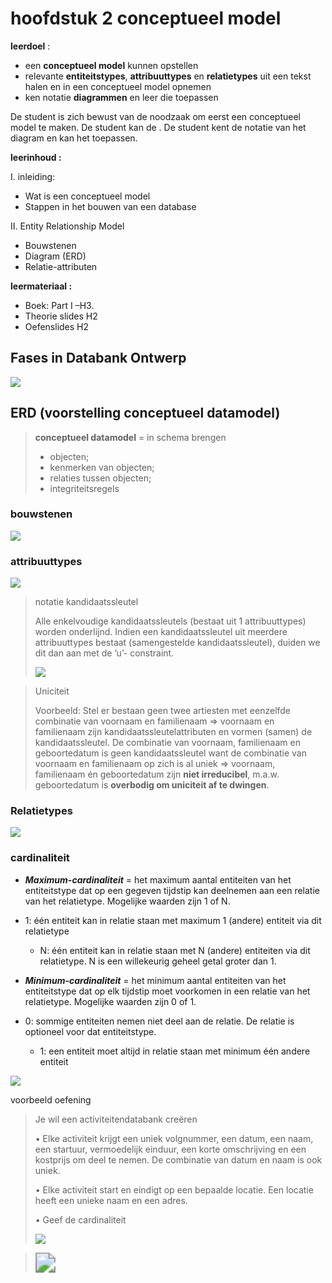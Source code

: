 # hoofdstuk 2 conceptueel model

**leerdoel** :

- een **conceptueel model** kunnen opstellen
- relevante **entiteitstypes**, **attribuuttypes** en **relatietypes** uit een tekst halen en in een conceptueel model opnemen
- ken notatie **diagrammen** en leer die toepassen

De student is zich bewust van de noodzaak om eerst een conceptueel model te maken. De student kan de . De student kent de notatie van het diagram en kan het toepassen.

**leerinhoud :**

I. inleiding:

- Wat is een conceptueel model
- Stappen in het bouwen van een database

II. Entity Relationship Model

- Bouwstenen
- Diagram (ERD)
- Relatie-attributen

**leermateriaal :**

- Boek: Part I –H3.
- Theorie slides H2
- Oefenslides H2

## Fases in Databank Ontwerp

<img src="https://res.cloudinary.com/dri8yyakb/image/upload/v1609344036/db-h2-Page-2_wexlzv.png"/>



## ERD (voorstelling conceptueel datamodel)

> **conceptueel datamodel** = in schema brengen
>
> - objecten;
> - kenmerken van objecten;
> - relaties tussen objecten;
> - integriteitsregels

### bouwstenen

<img src="https://res.cloudinary.com/dri8yyakb/image/upload/v1609345294/db-h2-Page-4_dy4i1u.png"/>



### attribuuttypes

<img src="https://res.cloudinary.com/dri8yyakb/image/upload/v1609345292/db-h2-Page-3_nb0eav.png" />



> notatie kandidaatssleutel
>
> Alle enkelvoudige kandidaatssleutels (bestaat uit 1 attribuuttypes) worden onderlijnd. Indien een kandidaatssleutel uit meerdere attribuuttypes bestaat (samengestelde kandidaatssleutel), duiden we dit dan aan met de ’u’- constraint.
>
> <img src="https://res.cloudinary.com/dri8yyakb/image/upload/v1609395911/db-h2-Page-6_th7alu.png"/>



> Uniciteit
> 
>
> Voorbeeld: Stel er bestaan geen twee artiesten met eenzelfde combinatie van voornaam en familienaam => voornaam en familienaam zijn kandidaatssleutelattributen en vormen (samen) de kandidaatssleutel. De combinatie van voornaam, familienaam en geboortedatum is geen kandidaatssleutel want de combinatie van voornaam en familienaam op zich is al uniek => voornaam, familienaam én geboortedatum zijn **niet irreducibel**, m.a.w. geboortedatum is **overbodig om uniciteit af te dwingen**.

### Relatietypes

<img src="https://res.cloudinary.com/dri8yyakb/image/upload/v1609396069/db-h2-Page-5_wo0xnq.png"/>

### cardinaliteit

- ***Maximum-cardinaliteit*** = het maximum aantal entiteiten van het entiteitstype dat op een gegeven tijdstip kan deelnemen aan een relatie van het relatietype. Mogelijke waarden zijn 1 of N.
- 1: één entiteit kan in relatie staan met maximum 1 (andere) entiteit via dit relatietype
  - N: één entiteit kan in relatie staan met N (andere) entiteiten via dit relatietype. N is een willekeurig geheel getal groter dan 1.
  
- ***Minimum-cardinaliteit*** = het minimum aantal entiteiten van het entiteitstype dat op elk tijdstip moet voorkomen in een relatie van het relatietype. Mogelijke waarden zijn 0 of 1.
- 0: sommige entiteiten nemen niet deel aan de relatie. De relatie is optioneel voor dat entiteitstype.
  - 1: een entiteit moet altijd in relatie staan met minimum één andere entiteit

<img src="https://res.cloudinary.com/dri8yyakb/image/upload/v1609398245/db-h2-Page-7_pnir44.png"/>







voorbeeld oefening 

> Je wil een activiteitendatabank creëren 
>
> • Elke activiteit krijgt een uniek volgnummer, een datum, een naam, een startuur, vermoedelijk einduur, een korte omschrijving en een kostprijs om deel te nemen. De combinatie van datum en naam is ook uniek. 
>
> • Elke activiteit start en eindigt op een bepaalde locatie. Een locatie heeft een unieke naam en een adres. 
>
> • Geef de cardinaliteit
>
> <img src="https://res.cloudinary.com/dri8yyakb/image/upload/v1609398614/db-h2-Page-8_zwwv2p.png"/>



> <img src="https://res.cloudinary.com/dri8yyakb/image/upload/v1609400155/db-h2-Page-9_tyyqdm.png" style="zoom:2"/>